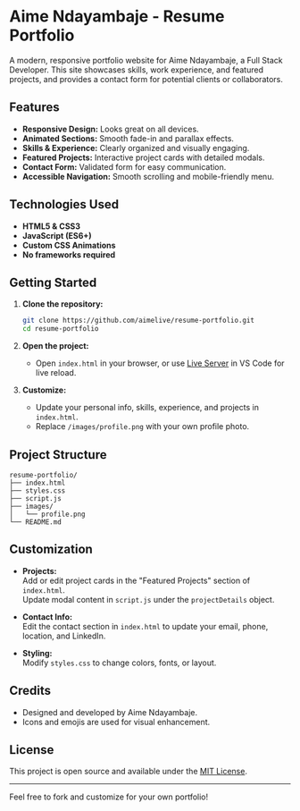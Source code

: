 # Aime Ndayambaje - Resume Portfolio

A modern, responsive portfolio website for Aime Ndayambaje, a Full Stack Developer. This site showcases skills, work experience, and featured projects, and provides a contact form for potential clients or collaborators.

## Features

- **Responsive Design:** Looks great on all devices.
- **Animated Sections:** Smooth fade-in and parallax effects.
- **Skills & Experience:** Clearly organized and visually engaging.
- **Featured Projects:** Interactive project cards with detailed modals.
- **Contact Form:** Validated form for easy communication.
- **Accessible Navigation:** Smooth scrolling and mobile-friendly menu.

## Technologies Used

- **HTML5 & CSS3**
- **JavaScript (ES6+)**
- **Custom CSS Animations**
- **No frameworks required**

## Getting Started

1. **Clone the repository:**
   ```bash
   git clone https://github.com/aimelive/resume-portfolio.git
   cd resume-portfolio
   ```

2. **Open the project:**
   - Open `index.html` in your browser, or use [Live Server](https://marketplace.visualstudio.com/items?itemName=ritwickdey.LiveServer) in VS Code for live reload.

3. **Customize:**
   - Update your personal info, skills, experience, and projects in `index.html`.
   - Replace `/images/profile.png` with your own profile photo.

## Project Structure

```
resume-portfolio/
├── index.html
├── styles.css
├── script.js
├── images/
│   └── profile.png
└── README.md
```

## Customization

- **Projects:**  
  Add or edit project cards in the "Featured Projects" section of `index.html`.  
  Update modal content in `script.js` under the `projectDetails` object.

- **Contact Info:**  
  Edit the contact section in `index.html` to update your email, phone, location, and LinkedIn.

- **Styling:**  
  Modify `styles.css` to change colors, fonts, or layout.

## Credits

- Designed and developed by Aime Ndayambaje.
- Icons and emojis are used for visual enhancement.

## License

This project is open source and available under the [MIT License](LICENSE).

---
Feel free to fork and customize for your own portfolio!